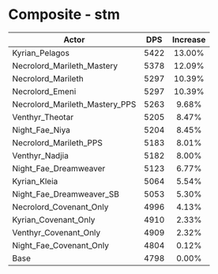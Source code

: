 # Composite - stm
| Actor | DPS | Increase |
|---|:---:|:---:|
|Kyrian_Pelagos|5422|13.00%|
|Necrolord_Marileth_Mastery|5378|12.09%|
|Necrolord_Marileth|5297|10.39%|
|Necrolord_Emeni|5297|10.39%|
|Necrolord_Marileth_Mastery_PPS|5263|9.68%|
|Venthyr_Theotar|5205|8.47%|
|Night_Fae_Niya|5204|8.45%|
|Necrolord_Marileth_PPS|5183|8.01%|
|Venthyr_Nadjia|5182|8.00%|
|Night_Fae_Dreamweaver|5123|6.77%|
|Kyrian_Kleia|5064|5.54%|
|Night_Fae_Dreamweaver_SB|5053|5.30%|
|Necrolord_Covenant_Only|4996|4.13%|
|Kyrian_Covenant_Only|4910|2.33%|
|Venthyr_Covenant_Only|4909|2.32%|
|Night_Fae_Covenant_Only|4804|0.12%|
|Base|4798|0.00%|
